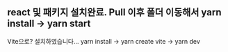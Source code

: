 react 및 패키지 설치완료.
Pull 이후 폴더 이동해서 yarn install -> yarn start
-----
Vite으로? 설치하였습니다...
yarn install -> yarn create vite -> yarn dev 
